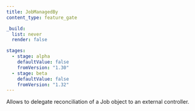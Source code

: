 ```yaml
---
title: JobManagedBy
content_type: feature_gate

_build:
  list: never
  render: false

stages:
  - stage: alpha
    defaultValue: false
    fromVersion: "1.30"
  - stage: beta
    defaultValue: false
    fromVersion: "1.32"
---
```

Allows to delegate reconciliation of a Job object to an external controller.
